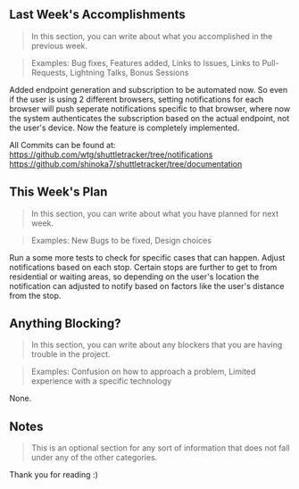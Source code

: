 ## Last Week's Accomplishments

> In this section, you can write about what you accomplished in the previous week.

> Examples:
> Bug fixes, Features added, Links to Issues, Links to Pull-Requests, Lightning Talks, Bonus Sessions

Added endpoint generation and subscription to be automated now. So even if the user
is using 2 different browsers, setting notifications for each browser will push seperate 
notifications specific to that browser, where now the system authenticates the subscription
based on the actual endpoint, not the user's device. Now the feature is completely implemented.

All Commits can be found at:
https://github.com/wtg/shuttletracker/tree/notifications
https://github.com/shinoka7/shuttletracker/tree/documentation

## This Week's Plan

> In this section, you can write about what you have planned for next week.

> Examples: New Bugs to be fixed, Design choices

Run a some more tests to check for specific cases that can happen.
Adjust notifications based on each stop. Certain stops are further to get to
from residential or waiting areas, so depending on the user's location the notification
can adjusted to notify based on factors like the user's distance from the stop.

## Anything Blocking?

> In this section, you can write about any blockers that you are having trouble in the project.

> Examples: Confusion on how to approach a problem, Limited experience with a specific technology

None.

## Notes

> This is an optional section for any sort of information that does not fall under any of the other categories.

Thank you for reading :)
